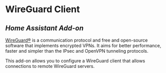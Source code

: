 # WireGuard Client
## _Home Assistant Add-on_
[WireGuard®](https://www.wireguard.com/) is a communication protocol and free and open-source software that implements encrypted VPNs. It aims for better performance, faster and simpler than the IPsec and OpenVPN tunneling protocols.

This add-on allows you to configure a WireGuard client that allows connections to remote WireGuard servers. 

